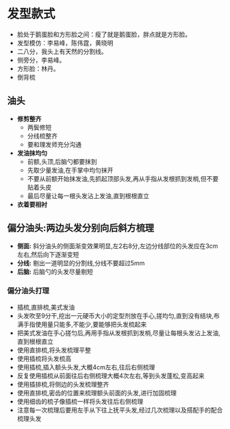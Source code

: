 # 发型款式

- 脸处于鹅蛋脸和方形脸之间：瘦了就是鹅蛋脸，胖点就是方形脸。
- 发型模仿：李易峰，陈伟霆，黄晓明
- 二八分，我头上有天然的分割线。
- 侧旁分，李易峰。
- 方形脸：林丹。
- 倒背梳

## 油头

- **修剪整齐**
  - 两鬓修短
  - 分线梳整齐
  - 要和理发师充分沟通
- **发油抹均匀**
  - 前额,头顶,后脑勺都要抹到
  - 先取少量发油,在手掌中均匀抹开
  - 不要从前额开始抹发油,先抓起顶部头发,再从手指从发根抓到发梢,但不要贴着头皮
  - 最后尽量让每一根头发沾上发油,直到根根直立
- **衣着要相衬**

## 偏分油头:两边头发分别向后斜方梳理

- **侧面:** 斜分油头的侧面渐变效果明显,左2右8分,左边分线部位的头发应在3cm左右,然后向下逐渐变短
- **分线:** 剔出一道明显的分割线,分线不要超过5mm
- **后脑:** 后脑勺的头发尽量剔短

### 偏分油头打理

- 插梳,直排梳,美式发油
- 头发吹至9分干,挖出一元硬币大小的定型剂放在手心,搓均匀,直到没有结块,布满手指使用量只能多,不能少,要能够把头发梳起来
- 把美式发油在手心搓匀后,再用手指从发根抓到发梢,尽量让每根头发沾上发油,直到根根直立
- 使用直排梳,将头发梳理平整
- 使用插梳将头发梳高
- 使用插梳,插入额头头发,大概4cm左右,往后右侧梳理
- 反复使用插梳从前面往后右侧梳理大概4次左右,等到头发蓬松,变高起来
- 使用插排梳,将侧边的头发梳理整齐
- 使用直排梳,密齿的位置来梳理额头前面的头发,进行加固梳理
- 使用细齿的梳子像插梳一样将头发往后右侧梳理
- 注意每一次梳理后要用左手从下往上抚平头发,经过几次梳理以及搭配手的配合梳理头发
